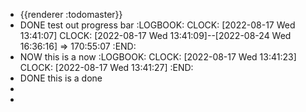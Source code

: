 - {{renderer :todomaster}}
- DONE test out progress bar
  :LOGBOOK:
  CLOCK: [2022-08-17 Wed 13:41:07]
  CLOCK: [2022-08-17 Wed 13:41:09]--[2022-08-24 Wed 16:36:16] =>  170:55:07
  :END:
- NOW this is a now
  :LOGBOOK:
  CLOCK: [2022-08-17 Wed 13:41:23]
  CLOCK: [2022-08-17 Wed 13:41:27]
  :END:
- DONE this is a done
-
-